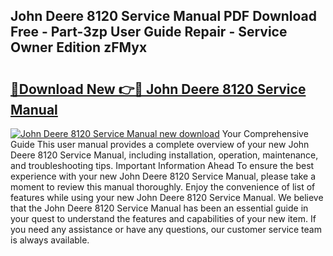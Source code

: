 ## John Deere 8120 Service Manual PDF Download Free - Part-3zp User Guide Repair - Service Owner Edition zFMyx

# <h2><a href="http://bc92275.oget.top/?id=John+Deere+8120+Service+Manual">🔗Download New 👉🔴 John Deere 8120 Service Manual</a></h2>

[![John Deere 8120 Service Manual new download](https://i.imgur.com/5g1atiW.png)](http://bc92275.oget.top/?id=John+Deere+8120+Service+Manual)
Your Comprehensive Guide This user manual provides a complete overview of your new John Deere 8120 Service Manual, including installation, operation, maintenance, and troubleshooting tips. Important Information Ahead To ensure the best experience with your new John Deere 8120 Service Manual, please take a moment to review this manual thoroughly. Enjoy the convenience of list of features while using your new John Deere 8120 Service Manual. We believe that the John Deere 8120 Service Manual has been an essential guide in your quest to understand the features and capabilities of your new item. If you need any assistance or have any questions, our customer service team is always available.
